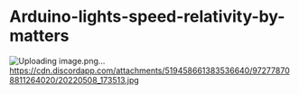 # Arduino-lights-speed-relativity-by-matters

![Uploading image.png…]()https://cdn.discordapp.com/attachments/519458661383536640/972778708811264020/20220508_173513.jpg
